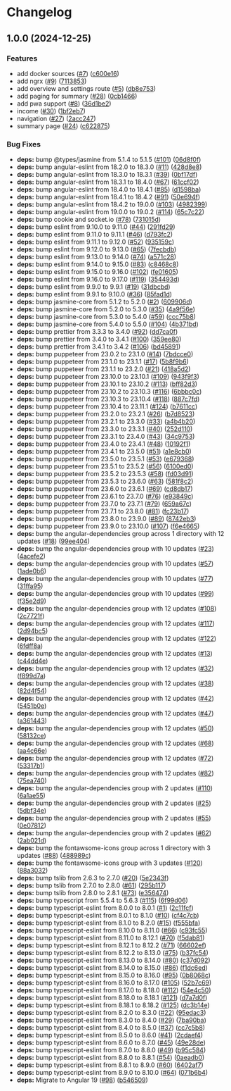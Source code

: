 # Changelog

## 1.0.0 (2024-12-25)


### Features

* add docker sources ([#7](https://github.com/simplyRoba/roba-budgets-app/issues/7)) ([c600e16](https://github.com/simplyRoba/roba-budgets-app/commit/c600e163fe3379639a09de2706ef8fcbf33d9dff))
* add ngrx ([#9](https://github.com/simplyRoba/roba-budgets-app/issues/9)) ([7113853](https://github.com/simplyRoba/roba-budgets-app/commit/7113853fa7cf1b6f01d0e71f2fcc8322a616a168))
* add overview and settings route ([#5](https://github.com/simplyRoba/roba-budgets-app/issues/5)) ([db8e753](https://github.com/simplyRoba/roba-budgets-app/commit/db8e753afd05d0b7b6655c5b001d6dd43e9a257a))
* add paging for summary ([#28](https://github.com/simplyRoba/roba-budgets-app/issues/28)) ([0cb1466](https://github.com/simplyRoba/roba-budgets-app/commit/0cb146632cf45ca5cd2f9ab5548102ce7499f077))
* add pwa support ([#8](https://github.com/simplyRoba/roba-budgets-app/issues/8)) ([36d1be2](https://github.com/simplyRoba/roba-budgets-app/commit/36d1be2d2c5775ab68befafe297f6eb748d9eae1))
* income ([#30](https://github.com/simplyRoba/roba-budgets-app/issues/30)) ([1bf2eb7](https://github.com/simplyRoba/roba-budgets-app/commit/1bf2eb73707a8e4fa91e610267e6a32aea0e8834))
* navigation ([#27](https://github.com/simplyRoba/roba-budgets-app/issues/27)) ([2acc247](https://github.com/simplyRoba/roba-budgets-app/commit/2acc247a8a797c88eb51cbdf85fb66db8328347e))
* summary page ([#24](https://github.com/simplyRoba/roba-budgets-app/issues/24)) ([c622875](https://github.com/simplyRoba/roba-budgets-app/commit/c622875d93198acb3c81fb68fa87bde23e45d02c))


### Bug Fixes

* **deps:** bump @types/jasmine from 5.1.4 to 5.1.5 ([#101](https://github.com/simplyRoba/roba-budgets-app/issues/101)) ([06d8f0f](https://github.com/simplyRoba/roba-budgets-app/commit/06d8f0fa9b8596bf695d6761e306f0668a48caec))
* **deps:** bump angular-eslint from 18.2.0 to 18.3.0 ([#11](https://github.com/simplyRoba/roba-budgets-app/issues/11)) ([428d8e8](https://github.com/simplyRoba/roba-budgets-app/commit/428d8e8cf886061c711fbd66c6cd1fbdd6fe3f65))
* **deps:** bump angular-eslint from 18.3.0 to 18.3.1 ([#39](https://github.com/simplyRoba/roba-budgets-app/issues/39)) ([0bf17df](https://github.com/simplyRoba/roba-budgets-app/commit/0bf17df27d87b80a292250533cadfc6df3ad55d1))
* **deps:** bump angular-eslint from 18.3.1 to 18.4.0 ([#67](https://github.com/simplyRoba/roba-budgets-app/issues/67)) ([61ccf02](https://github.com/simplyRoba/roba-budgets-app/commit/61ccf02fa85bd10db300861bf177a4308ea38a79))
* **deps:** bump angular-eslint from 18.4.0 to 18.4.1 ([#85](https://github.com/simplyRoba/roba-budgets-app/issues/85)) ([d1598ba](https://github.com/simplyRoba/roba-budgets-app/commit/d1598ba8b232980de4da35edcbb11d2a506592ae))
* **deps:** bump angular-eslint from 18.4.1 to 18.4.2 ([#91](https://github.com/simplyRoba/roba-budgets-app/issues/91)) ([50e694f](https://github.com/simplyRoba/roba-budgets-app/commit/50e694f80426da18acd4545af478edec37b02f76))
* **deps:** bump angular-eslint from 18.4.2 to 19.0.0 ([#103](https://github.com/simplyRoba/roba-budgets-app/issues/103)) ([4982399](https://github.com/simplyRoba/roba-budgets-app/commit/4982399e5b247007fb82da92b07114cd71dc5e1a))
* **deps:** bump angular-eslint from 19.0.0 to 19.0.2 ([#114](https://github.com/simplyRoba/roba-budgets-app/issues/114)) ([65c7c22](https://github.com/simplyRoba/roba-budgets-app/commit/65c7c22941d7148c36a25ce89dced64844c9669a))
* **deps:** bump cookie and socket.io ([#78](https://github.com/simplyRoba/roba-budgets-app/issues/78)) ([731015d](https://github.com/simplyRoba/roba-budgets-app/commit/731015d44757985e70e7e1610772ec2a86d26deb))
* **deps:** bump eslint from 9.10.0 to 9.11.0 ([#44](https://github.com/simplyRoba/roba-budgets-app/issues/44)) ([291fd29](https://github.com/simplyRoba/roba-budgets-app/commit/291fd296e23458c28d7bcc5ee35fd7359cc91862))
* **deps:** bump eslint from 9.11.0 to 9.11.1 ([#46](https://github.com/simplyRoba/roba-budgets-app/issues/46)) ([d793fc2](https://github.com/simplyRoba/roba-budgets-app/commit/d793fc2720374b2a200917546881177b155e599d))
* **deps:** bump eslint from 9.11.1 to 9.12.0 ([#52](https://github.com/simplyRoba/roba-budgets-app/issues/52)) ([935159c](https://github.com/simplyRoba/roba-budgets-app/commit/935159c235d4615650696cfb7466ac713b5056bc))
* **deps:** bump eslint from 9.12.0 to 9.13.0 ([#65](https://github.com/simplyRoba/roba-budgets-app/issues/65)) ([7fecbdb](https://github.com/simplyRoba/roba-budgets-app/commit/7fecbdb1d8b31ff3ff23cf313895d85353ee553a))
* **deps:** bump eslint from 9.13.0 to 9.14.0 ([#74](https://github.com/simplyRoba/roba-budgets-app/issues/74)) ([a571c28](https://github.com/simplyRoba/roba-budgets-app/commit/a571c28de0883fd3e5b6ff8f4d8ae17b52a43f64))
* **deps:** bump eslint from 9.14.0 to 9.15.0 ([#83](https://github.com/simplyRoba/roba-budgets-app/issues/83)) ([c8468c8](https://github.com/simplyRoba/roba-budgets-app/commit/c8468c8e83b20e7643d84a9877b079c4df8b8727))
* **deps:** bump eslint from 9.15.0 to 9.16.0 ([#102](https://github.com/simplyRoba/roba-budgets-app/issues/102)) ([fe01605](https://github.com/simplyRoba/roba-budgets-app/commit/fe016052ae4447f0c8414cd147fddcdf41c4ab79))
* **deps:** bump eslint from 9.16.0 to 9.17.0 ([#119](https://github.com/simplyRoba/roba-budgets-app/issues/119)) ([354493d](https://github.com/simplyRoba/roba-budgets-app/commit/354493d8f3a2b89f8e70f778f920ea389c1dfaf3))
* **deps:** bump eslint from 9.9.0 to 9.9.1 ([#19](https://github.com/simplyRoba/roba-budgets-app/issues/19)) ([31dbcbd](https://github.com/simplyRoba/roba-budgets-app/commit/31dbcbdc764c11d161b480cc5b1f4551b08602e5))
* **deps:** bump eslint from 9.9.1 to 9.10.0 ([#36](https://github.com/simplyRoba/roba-budgets-app/issues/36)) ([85fad1d](https://github.com/simplyRoba/roba-budgets-app/commit/85fad1d06de086d7263572dbdebd11fd6e1eb423))
* **deps:** bump jasmine-core from 5.1.2 to 5.2.0 ([#2](https://github.com/simplyRoba/roba-budgets-app/issues/2)) ([609906d](https://github.com/simplyRoba/roba-budgets-app/commit/609906da15be1a6e1ba103be9df45fdc5024be4e))
* **deps:** bump jasmine-core from 5.2.0 to 5.3.0 ([#35](https://github.com/simplyRoba/roba-budgets-app/issues/35)) ([4a9f56e](https://github.com/simplyRoba/roba-budgets-app/commit/4a9f56ec9e1ec3eacc652aa364d99e5d2a69d4fe))
* **deps:** bump jasmine-core from 5.3.0 to 5.4.0 ([#59](https://github.com/simplyRoba/roba-budgets-app/issues/59)) ([ccc75b8](https://github.com/simplyRoba/roba-budgets-app/commit/ccc75b83fbd3a54568ab0247b7fc3037edb04fc2))
* **deps:** bump jasmine-core from 5.4.0 to 5.5.0 ([#104](https://github.com/simplyRoba/roba-budgets-app/issues/104)) ([4b371bd](https://github.com/simplyRoba/roba-budgets-app/commit/4b371bd0ee280cac8721993452762c5fbdee52a0))
* **deps:** bump prettier from 3.3.3 to 3.4.0 ([#92](https://github.com/simplyRoba/roba-budgets-app/issues/92)) ([dd7ca0f](https://github.com/simplyRoba/roba-budgets-app/commit/dd7ca0f13e32f7f3f9e5fdeede334377d4855782))
* **deps:** bump prettier from 3.4.0 to 3.4.1 ([#100](https://github.com/simplyRoba/roba-budgets-app/issues/100)) ([359ee80](https://github.com/simplyRoba/roba-budgets-app/commit/359ee80d0d35ae7925b4b7652eadf6b7391a3820))
* **deps:** bump prettier from 3.4.1 to 3.4.2 ([#106](https://github.com/simplyRoba/roba-budgets-app/issues/106)) ([bd45891](https://github.com/simplyRoba/roba-budgets-app/commit/bd45891426146dc5d66bc646b4f5cbeb050829ed))
* **deps:** bump puppeteer from 23.0.2 to 23.1.0 ([#14](https://github.com/simplyRoba/roba-budgets-app/issues/14)) ([7bdcce0](https://github.com/simplyRoba/roba-budgets-app/commit/7bdcce0fc7ef7ec23a3b4630dfbc0bde338c0c76))
* **deps:** bump puppeteer from 23.1.0 to 23.1.1 ([#17](https://github.com/simplyRoba/roba-budgets-app/issues/17)) ([5b8f9b6](https://github.com/simplyRoba/roba-budgets-app/commit/5b8f9b6ca27dc0e082629b2883626041d7514109))
* **deps:** bump puppeteer from 23.1.1 to 23.2.0 ([#21](https://github.com/simplyRoba/roba-budgets-app/issues/21)) ([418a5d2](https://github.com/simplyRoba/roba-budgets-app/commit/418a5d217a98a44db62df12584e8cdca44d8b70c))
* **deps:** bump puppeteer from 23.10.0 to 23.10.1 ([#109](https://github.com/simplyRoba/roba-budgets-app/issues/109)) ([943f9f3](https://github.com/simplyRoba/roba-budgets-app/commit/943f9f3a712b3de6bf35aaf139fdbc861f861834))
* **deps:** bump puppeteer from 23.10.1 to 23.10.2 ([#113](https://github.com/simplyRoba/roba-budgets-app/issues/113)) ([bff82d3](https://github.com/simplyRoba/roba-budgets-app/commit/bff82d3a80a6e9164aab2af0ab882ff4c86392ab))
* **deps:** bump puppeteer from 23.10.2 to 23.10.3 ([#116](https://github.com/simplyRoba/roba-budgets-app/issues/116)) ([6bbbc0c](https://github.com/simplyRoba/roba-budgets-app/commit/6bbbc0ce64c006e34d3582d7928c9a030427bbd3))
* **deps:** bump puppeteer from 23.10.3 to 23.10.4 ([#118](https://github.com/simplyRoba/roba-budgets-app/issues/118)) ([887c7fd](https://github.com/simplyRoba/roba-budgets-app/commit/887c7fd8d2ab9c75a49b83ad3c9ecaf42e09dde6))
* **deps:** bump puppeteer from 23.10.4 to 23.11.1 ([#124](https://github.com/simplyRoba/roba-budgets-app/issues/124)) ([b7611cc](https://github.com/simplyRoba/roba-budgets-app/commit/b7611ccb2b2615c831745b449780487a6b32ee8a))
* **deps:** bump puppeteer from 23.2.0 to 23.2.1 ([#26](https://github.com/simplyRoba/roba-budgets-app/issues/26)) ([b7d8523](https://github.com/simplyRoba/roba-budgets-app/commit/b7d8523a48791abe3830b0adbf207bc7a51db3d2))
* **deps:** bump puppeteer from 23.2.1 to 23.3.0 ([#33](https://github.com/simplyRoba/roba-budgets-app/issues/33)) ([a4b4b20](https://github.com/simplyRoba/roba-budgets-app/commit/a4b4b20757467f5ad3cbad8dfd47fab4b45b08ca))
* **deps:** bump puppeteer from 23.3.0 to 23.3.1 ([#40](https://github.com/simplyRoba/roba-budgets-app/issues/40)) ([252d110](https://github.com/simplyRoba/roba-budgets-app/commit/252d1107a49781734a921bbc3c346f64f2e44684))
* **deps:** bump puppeteer from 23.3.1 to 23.4.0 ([#43](https://github.com/simplyRoba/roba-budgets-app/issues/43)) ([34c9753](https://github.com/simplyRoba/roba-budgets-app/commit/34c9753218b02377b6ea2f4786a1a961e7f81501))
* **deps:** bump puppeteer from 23.4.0 to 23.4.1 ([#48](https://github.com/simplyRoba/roba-budgets-app/issues/48)) ([10192f1](https://github.com/simplyRoba/roba-budgets-app/commit/10192f1931ee78e1db795cc0f49154bc4d30dd6d))
* **deps:** bump puppeteer from 23.4.1 to 23.5.0 ([#51](https://github.com/simplyRoba/roba-budgets-app/issues/51)) ([a1e8cb0](https://github.com/simplyRoba/roba-budgets-app/commit/a1e8cb036e216963d83ee918c4b2a529878e2c2b))
* **deps:** bump puppeteer from 23.5.0 to 23.5.1 ([#53](https://github.com/simplyRoba/roba-budgets-app/issues/53)) ([e679368](https://github.com/simplyRoba/roba-budgets-app/commit/e67936816bd62d661c276efa33e29addc9b36dd6))
* **deps:** bump puppeteer from 23.5.1 to 23.5.2 ([#56](https://github.com/simplyRoba/roba-budgets-app/issues/56)) ([6100ed0](https://github.com/simplyRoba/roba-budgets-app/commit/6100ed0afc4ccc7b899ca48ec91d6bafc11ba964))
* **deps:** bump puppeteer from 23.5.2 to 23.5.3 ([#58](https://github.com/simplyRoba/roba-budgets-app/issues/58)) ([fd03d91](https://github.com/simplyRoba/roba-budgets-app/commit/fd03d91f62f8150f9c28d6f1147f3f8efada3084))
* **deps:** bump puppeteer from 23.5.3 to 23.6.0 ([#63](https://github.com/simplyRoba/roba-budgets-app/issues/63)) ([581f8c2](https://github.com/simplyRoba/roba-budgets-app/commit/581f8c22d9973d497a70f397b433dca6a67ad09a))
* **deps:** bump puppeteer from 23.6.0 to 23.6.1 ([#69](https://github.com/simplyRoba/roba-budgets-app/issues/69)) ([cd8db17](https://github.com/simplyRoba/roba-budgets-app/commit/cd8db173af516376d61f77d82a1c60d9b7bbba6b))
* **deps:** bump puppeteer from 23.6.1 to 23.7.0 ([#76](https://github.com/simplyRoba/roba-budgets-app/issues/76)) ([e93849c](https://github.com/simplyRoba/roba-budgets-app/commit/e93849c1ce3f024f2c43ad1ea6c2bb49571a8799))
* **deps:** bump puppeteer from 23.7.0 to 23.7.1 ([#79](https://github.com/simplyRoba/roba-budgets-app/issues/79)) ([659a67c](https://github.com/simplyRoba/roba-budgets-app/commit/659a67ce74a5dde631d154d941eae463f957708d))
* **deps:** bump puppeteer from 23.7.1 to 23.8.0 ([#81](https://github.com/simplyRoba/roba-budgets-app/issues/81)) ([fc23b17](https://github.com/simplyRoba/roba-budgets-app/commit/fc23b172848ffed4755a23ceeb12f81a5ceceeb8))
* **deps:** bump puppeteer from 23.8.0 to 23.9.0 ([#89](https://github.com/simplyRoba/roba-budgets-app/issues/89)) ([8742eb3](https://github.com/simplyRoba/roba-budgets-app/commit/8742eb33d9e9e10fa821df5a4a1d675acb9532d8))
* **deps:** bump puppeteer from 23.9.0 to 23.10.0 ([#107](https://github.com/simplyRoba/roba-budgets-app/issues/107)) ([f6e4665](https://github.com/simplyRoba/roba-budgets-app/commit/f6e4665b14c4cc5c6e8d47d8de51be0e3551b1bd))
* **deps:** bump the angular-dependencies group across 1 directory with 12 updates ([#18](https://github.com/simplyRoba/roba-budgets-app/issues/18)) ([99ee404](https://github.com/simplyRoba/roba-budgets-app/commit/99ee404dc23d015cab002af07bec4a70a800dc61))
* **deps:** bump the angular-dependencies group with 10 updates ([#23](https://github.com/simplyRoba/roba-budgets-app/issues/23)) ([4acefe2](https://github.com/simplyRoba/roba-budgets-app/commit/4acefe2abdd587c38fb60ab6a5cb2bfce43e0776))
* **deps:** bump the angular-dependencies group with 10 updates ([#57](https://github.com/simplyRoba/roba-budgets-app/issues/57)) ([1ade0b6](https://github.com/simplyRoba/roba-budgets-app/commit/1ade0b697e9af80a7eaaa310f7530c03d8ee201e))
* **deps:** bump the angular-dependencies group with 10 updates ([#77](https://github.com/simplyRoba/roba-budgets-app/issues/77)) ([31ffa95](https://github.com/simplyRoba/roba-budgets-app/commit/31ffa950a6b8c4fa7f3bbdd2063146948b64e4cd))
* **deps:** bump the angular-dependencies group with 10 updates ([#99](https://github.com/simplyRoba/roba-budgets-app/issues/99)) ([f35e2d9](https://github.com/simplyRoba/roba-budgets-app/commit/f35e2d9ef790e0d1a111ee2ff35b21ece3c06b2b))
* **deps:** bump the angular-dependencies group with 12 updates ([#108](https://github.com/simplyRoba/roba-budgets-app/issues/108)) ([2c7721f](https://github.com/simplyRoba/roba-budgets-app/commit/2c7721fe5bc4a8401e5b630d093fd2fb73a9a29c))
* **deps:** bump the angular-dependencies group with 12 updates ([#117](https://github.com/simplyRoba/roba-budgets-app/issues/117)) ([2d94bc5](https://github.com/simplyRoba/roba-budgets-app/commit/2d94bc528e8ac33a91a0595cfb16961c8f16d389))
* **deps:** bump the angular-dependencies group with 12 updates ([#122](https://github.com/simplyRoba/roba-budgets-app/issues/122)) ([6fdff8a](https://github.com/simplyRoba/roba-budgets-app/commit/6fdff8a81d39e422d9d5b2a6431d1c45c8c94764))
* **deps:** bump the angular-dependencies group with 12 updates ([#13](https://github.com/simplyRoba/roba-budgets-app/issues/13)) ([c44dd4e](https://github.com/simplyRoba/roba-budgets-app/commit/c44dd4eafe8001148aea17db5897b7c85e5beed7))
* **deps:** bump the angular-dependencies group with 12 updates ([#32](https://github.com/simplyRoba/roba-budgets-app/issues/32)) ([f899d7a](https://github.com/simplyRoba/roba-budgets-app/commit/f899d7a700396284b2d053476ace1cc27f9ddba5))
* **deps:** bump the angular-dependencies group with 12 updates ([#38](https://github.com/simplyRoba/roba-budgets-app/issues/38)) ([82d4f54](https://github.com/simplyRoba/roba-budgets-app/commit/82d4f544a1e1e8d085c570da34a1a88c7e8c2cf9))
* **deps:** bump the angular-dependencies group with 12 updates ([#42](https://github.com/simplyRoba/roba-budgets-app/issues/42)) ([5451b0e](https://github.com/simplyRoba/roba-budgets-app/commit/5451b0e823f41d1ff85ad81c4b4e1b707efdc2d8))
* **deps:** bump the angular-dependencies group with 12 updates ([#47](https://github.com/simplyRoba/roba-budgets-app/issues/47)) ([a361443](https://github.com/simplyRoba/roba-budgets-app/commit/a361443602a2f8e0082c9d7bc413a6ecbdb4fd58))
* **deps:** bump the angular-dependencies group with 12 updates ([#50](https://github.com/simplyRoba/roba-budgets-app/issues/50)) ([58132ce](https://github.com/simplyRoba/roba-budgets-app/commit/58132ce02ef676e3a358ce4f2f7a79e7e2b1c939))
* **deps:** bump the angular-dependencies group with 12 updates ([#68](https://github.com/simplyRoba/roba-budgets-app/issues/68)) ([aa4c66e](https://github.com/simplyRoba/roba-budgets-app/commit/aa4c66ef58cce0dd126ba4ccd86aa1190aa73b5e))
* **deps:** bump the angular-dependencies group with 12 updates ([#72](https://github.com/simplyRoba/roba-budgets-app/issues/72)) ([53317b1](https://github.com/simplyRoba/roba-budgets-app/commit/53317b13266d3631eefaa10da976e4b3571e7cae))
* **deps:** bump the angular-dependencies group with 12 updates ([#82](https://github.com/simplyRoba/roba-budgets-app/issues/82)) ([75ea740](https://github.com/simplyRoba/roba-budgets-app/commit/75ea74093dc61fef95482f4b5b5ae7cfd12436a5))
* **deps:** bump the angular-dependencies group with 2 updates ([#110](https://github.com/simplyRoba/roba-budgets-app/issues/110)) ([6a1ae55](https://github.com/simplyRoba/roba-budgets-app/commit/6a1ae55a3f9d3526bc412849165b5197f81395c0))
* **deps:** bump the angular-dependencies group with 2 updates ([#25](https://github.com/simplyRoba/roba-budgets-app/issues/25)) ([5dbf34e](https://github.com/simplyRoba/roba-budgets-app/commit/5dbf34efe5d340e153d862a6d525a64f42540ed9))
* **deps:** bump the angular-dependencies group with 2 updates ([#55](https://github.com/simplyRoba/roba-budgets-app/issues/55)) ([0e07812](https://github.com/simplyRoba/roba-budgets-app/commit/0e07812a5a09efce4860d82e577a278666e9787e))
* **deps:** bump the angular-dependencies group with 2 updates ([#62](https://github.com/simplyRoba/roba-budgets-app/issues/62)) ([2ab021d](https://github.com/simplyRoba/roba-budgets-app/commit/2ab021d61edd49130ee29c7351ba4252d652c3db))
* **deps:** bump the fontawsome-icons group across 1 directory with 3 updates ([#88](https://github.com/simplyRoba/roba-budgets-app/issues/88)) ([488989c](https://github.com/simplyRoba/roba-budgets-app/commit/488989c8a685ddf529d486f0469ea9a9eeaed3c9))
* **deps:** bump the fontawsome-icons group with 3 updates ([#120](https://github.com/simplyRoba/roba-budgets-app/issues/120)) ([88a3032](https://github.com/simplyRoba/roba-budgets-app/commit/88a3032815875175175b5f72a5007be49a819ebc))
* **deps:** bump tslib from 2.6.3 to 2.7.0 ([#20](https://github.com/simplyRoba/roba-budgets-app/issues/20)) ([5e2343f](https://github.com/simplyRoba/roba-budgets-app/commit/5e2343f2e83efeecff19472482248134bd976e56))
* **deps:** bump tslib from 2.7.0 to 2.8.0 ([#61](https://github.com/simplyRoba/roba-budgets-app/issues/61)) ([295b117](https://github.com/simplyRoba/roba-budgets-app/commit/295b117114cfa8df34358ed1e2d38a91b811af07))
* **deps:** bump tslib from 2.8.0 to 2.8.1 ([#73](https://github.com/simplyRoba/roba-budgets-app/issues/73)) ([e356474](https://github.com/simplyRoba/roba-budgets-app/commit/e356474d049ac0723ee5fa8e9411a3fd72adf89f))
* **deps:** bump typescript from 5.5.4 to 5.6.3 ([#115](https://github.com/simplyRoba/roba-budgets-app/issues/115)) ([6f99d06](https://github.com/simplyRoba/roba-budgets-app/commit/6f99d0639ad9500bf9b756ad9f5f844e2dc0ee18))
* **deps:** bump typescript-eslint from 8.0.0 to 8.0.1 ([#1](https://github.com/simplyRoba/roba-budgets-app/issues/1)) ([2c11fcf](https://github.com/simplyRoba/roba-budgets-app/commit/2c11fcf33b8d9291ac7d2411e8a0eff98ce3f945))
* **deps:** bump typescript-eslint from 8.0.1 to 8.1.0 ([#10](https://github.com/simplyRoba/roba-budgets-app/issues/10)) ([cf4c7cb](https://github.com/simplyRoba/roba-budgets-app/commit/cf4c7cb0470b736a863d4a129528b4d0ef595cfe))
* **deps:** bump typescript-eslint from 8.1.0 to 8.2.0 ([#15](https://github.com/simplyRoba/roba-budgets-app/issues/15)) ([f555bfa](https://github.com/simplyRoba/roba-budgets-app/commit/f555bfa919529b3f325537cec262349cebb18923))
* **deps:** bump typescript-eslint from 8.10.0 to 8.11.0 ([#66](https://github.com/simplyRoba/roba-budgets-app/issues/66)) ([c93fc55](https://github.com/simplyRoba/roba-budgets-app/commit/c93fc556f0c780a3535c743391143636a7a336ba))
* **deps:** bump typescript-eslint from 8.11.0 to 8.12.1 ([#70](https://github.com/simplyRoba/roba-budgets-app/issues/70)) ([f5dab81](https://github.com/simplyRoba/roba-budgets-app/commit/f5dab81f1e6191c5b03a64abc6e824608f42bb65))
* **deps:** bump typescript-eslint from 8.12.1 to 8.12.2 ([#71](https://github.com/simplyRoba/roba-budgets-app/issues/71)) ([66602ef](https://github.com/simplyRoba/roba-budgets-app/commit/66602ef60e5d6182d8e438c7f2bc08de4b615c2c))
* **deps:** bump typescript-eslint from 8.12.2 to 8.13.0 ([#75](https://github.com/simplyRoba/roba-budgets-app/issues/75)) ([b37fc54](https://github.com/simplyRoba/roba-budgets-app/commit/b37fc54629e0eee7575cfde18c323bba032d554f))
* **deps:** bump typescript-eslint from 8.13.0 to 8.14.0 ([#80](https://github.com/simplyRoba/roba-budgets-app/issues/80)) ([c37d092](https://github.com/simplyRoba/roba-budgets-app/commit/c37d092b7c921b89c8dec54fb64f8d035941d28d))
* **deps:** bump typescript-eslint from 8.14.0 to 8.15.0 ([#86](https://github.com/simplyRoba/roba-budgets-app/issues/86)) ([f1dc6ed](https://github.com/simplyRoba/roba-budgets-app/commit/f1dc6ed779317eb0554e9e6afe68c208a951cb90))
* **deps:** bump typescript-eslint from 8.15.0 to 8.16.0 ([#95](https://github.com/simplyRoba/roba-budgets-app/issues/95)) ([0b8068c](https://github.com/simplyRoba/roba-budgets-app/commit/0b8068ceecc26ea214e38dcfb0fe5983aade3291))
* **deps:** bump typescript-eslint from 8.16.0 to 8.17.0 ([#105](https://github.com/simplyRoba/roba-budgets-app/issues/105)) ([52b7c69](https://github.com/simplyRoba/roba-budgets-app/commit/52b7c69ca7e020de7ac803beae315abdc954e43f))
* **deps:** bump typescript-eslint from 8.17.0 to 8.18.0 ([#112](https://github.com/simplyRoba/roba-budgets-app/issues/112)) ([54e4c50](https://github.com/simplyRoba/roba-budgets-app/commit/54e4c50827882d3897b8aa8897894ec9c4ee7302))
* **deps:** bump typescript-eslint from 8.18.0 to 8.18.1 ([#121](https://github.com/simplyRoba/roba-budgets-app/issues/121)) ([d7a7d0f](https://github.com/simplyRoba/roba-budgets-app/commit/d7a7d0f8394dc52b3c31afab8f57fc8afa9f7229))
* **deps:** bump typescript-eslint from 8.18.1 to 8.18.2 ([#125](https://github.com/simplyRoba/roba-budgets-app/issues/125)) ([dc3b14e](https://github.com/simplyRoba/roba-budgets-app/commit/dc3b14e73cc8f48fcc1c598f6c3638000d489a28))
* **deps:** bump typescript-eslint from 8.2.0 to 8.3.0 ([#22](https://github.com/simplyRoba/roba-budgets-app/issues/22)) ([95edac3](https://github.com/simplyRoba/roba-budgets-app/commit/95edac354076ba8586380b694293697ae8918056))
* **deps:** bump typescript-eslint from 8.3.0 to 8.4.0 ([#29](https://github.com/simplyRoba/roba-budgets-app/issues/29)) ([7ba90ba](https://github.com/simplyRoba/roba-budgets-app/commit/7ba90ba435f84d6f838ac8e2b4e5f1d773bc06f4))
* **deps:** bump typescript-eslint from 8.4.0 to 8.5.0 ([#37](https://github.com/simplyRoba/roba-budgets-app/issues/37)) ([cc7c5b8](https://github.com/simplyRoba/roba-budgets-app/commit/cc7c5b8382d8c51b3369e2900ea61ac0e5d0d06f))
* **deps:** bump typescript-eslint from 8.5.0 to 8.6.0 ([#41](https://github.com/simplyRoba/roba-budgets-app/issues/41)) ([2cdaef4](https://github.com/simplyRoba/roba-budgets-app/commit/2cdaef46dea57978955a0555042512aa5b8d1fcb))
* **deps:** bump typescript-eslint from 8.6.0 to 8.7.0 ([#45](https://github.com/simplyRoba/roba-budgets-app/issues/45)) ([49e28de](https://github.com/simplyRoba/roba-budgets-app/commit/49e28de46d13f38e00e135e456c4137a92c65135))
* **deps:** bump typescript-eslint from 8.7.0 to 8.8.0 ([#49](https://github.com/simplyRoba/roba-budgets-app/issues/49)) ([b95c584](https://github.com/simplyRoba/roba-budgets-app/commit/b95c5848d4023810f566a081264363a3a21937c9))
* **deps:** bump typescript-eslint from 8.8.0 to 8.8.1 ([#54](https://github.com/simplyRoba/roba-budgets-app/issues/54)) ([0aeadb0](https://github.com/simplyRoba/roba-budgets-app/commit/0aeadb08453ac928470e871abad925f96eb8d59c))
* **deps:** bump typescript-eslint from 8.8.1 to 8.9.0 ([#60](https://github.com/simplyRoba/roba-budgets-app/issues/60)) ([6402af7](https://github.com/simplyRoba/roba-budgets-app/commit/6402af762de8006bdd91e45a740bc0e9e765119e))
* **deps:** bump typescript-eslint from 8.9.0 to 8.10.0 ([#64](https://github.com/simplyRoba/roba-budgets-app/issues/64)) ([071b6b4](https://github.com/simplyRoba/roba-budgets-app/commit/071b6b42a10a2128c6901882caae319b74a39d03))
* **deps:** Migrate to Angular 19 ([#98](https://github.com/simplyRoba/roba-budgets-app/issues/98)) ([b546509](https://github.com/simplyRoba/roba-budgets-app/commit/b546509f55882a3580f68356de53fe189bf45055))
